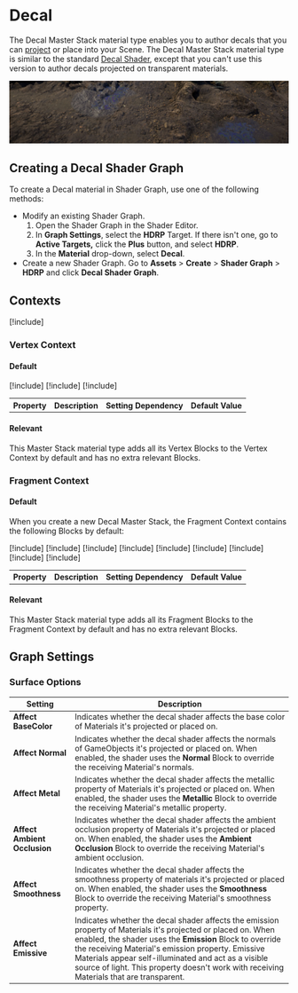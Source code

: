 # Decal

The Decal Master Stack material type enables you to author decals that you can [project](Decal-Projector.md) or place into your Scene. The Decal Master Stack material type is similar to the standard [Decal Shader](Decal-Shader.md), except that you can't use this version to author decals projected on transparent materials.

![](Images/HDRPFeatures-DecalShader.png)

## Creating a Decal Shader Graph

To create a Decal material in Shader Graph, use one of the following methods:

* Modify an existing Shader Graph.
    1. Open the Shader Graph in the Shader Editor.
    2. In **Graph Settings**, select the **HDRP** Target. If there isn't one, go to **Active Targets,** click the **Plus** button, and select **HDRP**.
    3. In the **Material** drop-down, select **Decal**.
* Create a new Shader Graph. Go to **Assets** > **Create** > **Shader Graph** > **HDRP** and click **Decal Shader Graph**.

## Contexts

[!include[](snippets/master-stacks-contexts-intro.md)]

### Vertex Context

#### Default

<table>
<tr>
<th>Property</th>
<th>Description</th>
<th>Setting Dependency</th>
<th>Default Value</th>
</tr>

[!include[](snippets/shader-graph-blocks/vertex-position.md)]
[!include[](snippets/shader-graph-blocks/vertex-normal.md)]
[!include[](snippets/shader-graph-blocks/vertex-tangent.md)]

</table>

#### Relevant

This Master Stack material type adds all its Vertex Blocks to the Vertex Context by default and has no extra relevant Blocks.

### Fragment Context

#### Default

When you create a new Decal Master Stack, the Fragment Context contains the following Blocks by default:

<table>
<tr>
<th>Property</th>
<th>Description</th>
<th>Setting Dependency</th>
<th>Default Value</th>
</tr>

[!include[](snippets/shader-graph-blocks/base-color.md)]
[!include[](snippets/shader-graph-blocks/alpha.md)]
[!include[](snippets/shader-graph-blocks/normal-tangent-space.md)]
[!include[](snippets/shader-graph-blocks/normal-alpha.md)]
[!include[](snippets/shader-graph-blocks/metallic.md)]
[!include[](snippets/shader-graph-blocks/ambient-occlusion.md)]
[!include[](snippets/shader-graph-blocks/smoothness.md)]
[!include[](snippets/shader-graph-blocks/maos-alpha.md)]
[!include[](snippets/shader-graph-blocks/emission.md)]

</table>

#### Relevant

This Master Stack material type adds all its Fragment Blocks to the Fragment Context by default and has no extra relevant Blocks.

## Graph Settings

### Surface Options

| **Setting**                  | **Description**                                              |
| ---------------------------- | ------------------------------------------------------------ |
| **Affect BaseColor**         | Indicates whether the decal shader affects the base color of Materials it's projected or placed on. |
| **Affect Normal**            | Indicates whether the decal shader affects the normals of GameObjects it's projected or placed on. When enabled, the shader uses the **Normal** Block to override the receiving Material's normals. |
| **Affect Metal**             | Indicates whether the decal shader affects the metallic property of Materials it's projected or placed on. When enabled, the shader uses the **Metallic** Block to override the receiving Material's metallic property. |
| **Affect Ambient Occlusion** | Indicates whether the decal shader affects the ambient occlusion property of Materials it's projected or placed on. When enabled, the shader uses the **Ambient Occlusion** Block to override the receiving Material's ambient occlusion. |
| **Affect Smoothness**        | Indicates whether the decal shader affects the smoothness property of materials it's projected or placed on. When enabled, the shader uses the **Smoothness** Block to override the receiving Material's smoothness property. |
| **Affect Emissive**          | Indicates whether the decal shader affects the emission property of Materials it's projected or placed on. When enabled, the shader uses the **Emission** Block to override the receiving Material's emission property. Emissive Materials appear self-illuminated and act as a visible source of light. This property doesn't work with receiving Materials that are transparent. |
